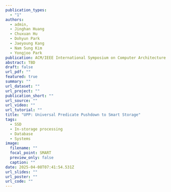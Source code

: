 ```yaml
---
publication_types:
  - "1"
authors:
  - admin,
  - Jinghan Huang
  - Chuxuan Hu
  - Dohyun Park
  - Jaeyoung Kang
  - Nam Sung Kim
  - Yongjoo Park
publication: ACM/IEEE International Symposium on Computer Architecture (ISCA, accepted)
abstract: TBD
draft: false
url_pdf: ""
featured: true
summary: ""
url_dataset: ""
url_project: ""
publication_short: ""
url_source: ""
url_video: ""
url_tutorial: ""
title: "UPP: Universal Predicate Pushdown to Smart Storage"
tags:
  - SSD
  - In-storage processing
  - Database
  - Systems
image:
  filename: ""
  focal_point: SMART
  preview_only: false
  caption: ""
date: 2025-04-08T07:41:54.531Z
url_slides: ""
url_poster: ""
url_code: ""
---
```

